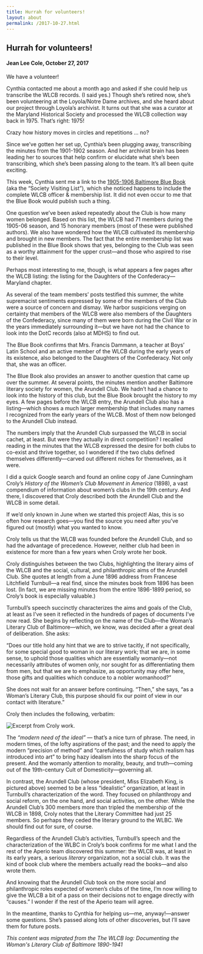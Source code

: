 ```yaml
---
title: Hurrah for volunteers!
layout: about
permalink: /2017-10-27.html
---
```


## Hurrah for volunteers!
#### Jean Lee Cole, October 27, 2017

We have a volunteer!

Cynthia contacted me about a month ago and asked if she could help us transcribe the WLCB records. (I said yes.) Though she’s retired now, she’s been volunteering at the Loyola/Notre Dame archives, and she heard about our project through Loyola’s archivist. It turns out that she was a curator at the Maryland Historical Society and processed the WLCB collection way back in 1975. That’s right: 1975!

Crazy how history moves in circles and repetitions … no?

Since we’ve gotten her set up, Cynthia’s been plugging away, transcribing the minutes from the 1901-1902 season. And her archivist brain has been leading her to sources that help confirm or elucidate what she’s been transcribing, which she’s been passing along to the team. It’s all been quite exciting.

This week, Cynthia sent me a link to the [1905-1906 Baltimore Blue Book](https://archive.org/details/bluebook1906balt) (aka the “Society Visiting List”), which she noticed happens to include the complete WLCB officer & membership list. It did not even occur to me that the Blue Book would publish such a thing.

One question we’ve been asked repeatedly about the Club is how many women belonged. Based on this list, the WLCB had 71 members during the 1905-06 season, and 15 honorary members (most of these were published authors). We also have wondered how the WLCB cultivated its membership and brought in new members. The fact that the entire membership list was published in the Blue Book shows that yes, belonging to the Club was seen as a worthy attainment for the upper crust—and those who aspired to rise to their level.

Perhaps most interesting to me, though, is what appears a few pages after the WLCB listing: the listing for the Daughters of the Confederacy—Maryland chapter.

As several of the team members’ posts testified this summer, the white supremacist sentiments expressed by some of the members of the Club were a source of concern and dismay. We harbor suspicions verging on certainty that members of the WLCB were also members of the Daughters of the Confederacy, since many of them were born during the Civil War or in the years immediately surrounding it—but we have not had the chance to look into the DotC records (also at MDHS) to find out.

The Blue Book confirms that Mrs. Francis Dammann, a teacher at Boys’ Latin School and an active member of the WLCB during the early years of its existence, also belonged to the Daughters of the Confederacy. Not only that, she was an officer.

The Blue Book also provides an answer to another question that came up over the summer. At several points, the minutes mention another Baltimore literary society for women, the Arundell Club. We hadn’t had a chance to look into the history of this club, but the Blue Book brought the history to my eyes. A few pages before the WLCB entry, the Arundell Club also has a listing—which shows a much larger membership that includes many names I recognized from the early years of the WLCB. Most of them now belonged to the Arundell Club instead.

The numbers imply that the Arundell Club surpassed the WLCB in social cachet, at least. But were they actually in direct competition? I recalled reading in the minutes that the WLCB expressed the desire for both clubs to co-exist and thrive together, so I wondered if the two clubs defined themselves differently—carved out different niches for themselves, as it were.

I did a quick Google search and found an online copy of Jane Cunningham Croly’s *History of the Women’s Club Movement in America* (1898), a vast compendium of information about women’s clubs in the 19th century. And there, I discovered that Croly described both the Arundell Club and the WLCB in some detail.

If we’d only known in June when we started this project! Alas, this is so often how research goes—you find the source you need after you’ve figured out (mostly) what you wanted to know.

Croly tells us that the WLCB was founded before the Arundell Club, and so had the advantage of precedence. However, neither club had been in existence for more than a few years when Croly wrote her book.

Croly distinguishes between the two Clubs, highlighting the literary aims of the WLCB and the social, cultural, and philanthropic aims of the Arundell Club. She quotes at length from a June 1896 address from Francese Litchfield Turnbull—a real find, since the minutes book from 1896 has been lost. (In fact, we are missing minutes from the entire 1896-1899 period, so Croly’s book is especially valuable.)

Turnbull’s speech succinctly characterizes the aims and goals of the Club, at least as I’ve seen it reflected in the hundreds of pages of documents I’ve now read. She begins by reflecting on the name of the Club—the Woman’s Literary Club of Baltimore—which, we know, was decided after a great deal of deliberation. She asks:

“Does our title hold any hint that we are to strive tacitly, if not specifically, for some special good to woman in our literary work; that we are, in some sense, to uphold those qualities which are essentially womanly—not necessarily attributes of women only, nor sought for as differentiating them from men, but that we are to emphasize, as opportunity may offer here, those gifts and qualities which conduce to a nobler womanhood?”

She does not wait for an answer before continuing. “Then,” she says, “as a Woman’s Literary Club, this purpose should fix our point of view in our contact with literature.”

Croly then includes the following, verbatim:

<img src="https://elizajames.github.io/WLCB_draft/assets/img/Maryland.jpg" alt="Excerpt from Croly work.">

The *“modern need of the ideal”* — that’s a nice turn of phrase. The need, in modern times, of the lofty aspirations of the past; and the need to apply the modern “precision of method” and “carefulness of study which realism has introduced into art” to bring hazy idealism into the sharp focus of the present. And the womanly attention to morality, beauty, and truth—coming out of the 19th-century Cult of Domesticity—governing all.

In contrast, the Arundell Club (whose president, Miss Elizabeth King, is pictured above) seemed to be a less “idealistic” organization, at least in Turnbull’s characterization of the word. They focused on philanthropy and social reform, on the one hand, and social activities, on the other. While the Arundell Club’s 300 members more than tripled the membership of the WLCB in 1898, Croly notes that the Literary Committee had just 25 members. So perhaps they ceded the literary ground to the WLBC. We should find out for sure, of course.

Regardless of the Arundell Club’s activities, Turnbull’s speech and the characterization of the WLBC in Croly’s book confirms for me what I and the rest of the Aperio team discovered this summer: the WLCB was, at least in its early years, a serious *literary* organization, not a social club. It was the kind of book club where the members actually read the books—and also wrote them.

And knowing that the Arundell Club took on the more social and philanthropic roles expected of women’s clubs of the time, I’m now willing to give the WLCB a bit of a pass on their decisions not to engage directly with “causes.” I wonder if the rest of the Aperio team will agree.

In the meantime, thanks to Cynthia for helping us—me, anyway!—answer some questions. She’s passed along lots of other discoveries, but I’ll save them for future posts.

*This content was migrated from the The WLCB log: Documenting the Woman's Literary Club of Baltimore 1890-1941*